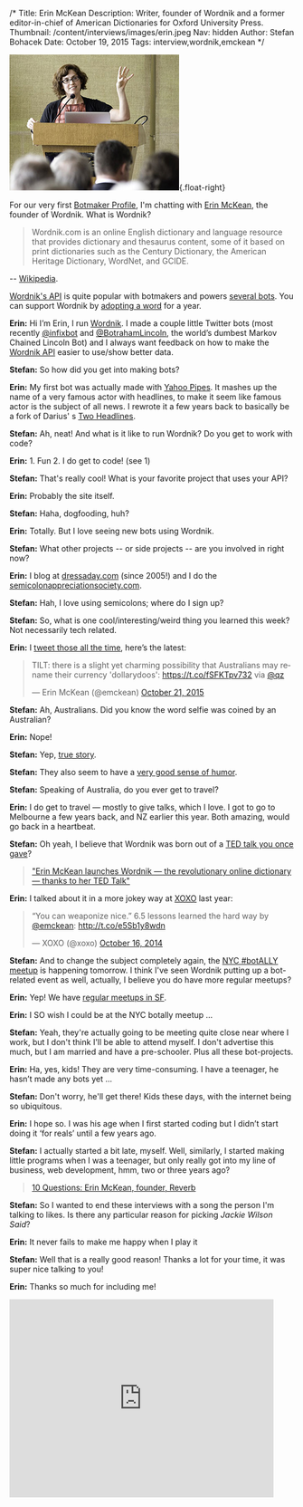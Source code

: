 /*
Title: Erin McKean
Description: Writer, founder of Wordnik and a former editor-in-chief of American Dictionaries for Oxford University Press.
Thumbnail: /content/interviews/images/erin.jpeg
Nav: hidden
Author: Stefan Bohacek
Date: October 19, 2015
Tags: interview,wordnik,emckean
*/

![Erin McKean](/content/interviews/images/erin-photo.jpg){.float-right}

For our very first [Botmaker Profile](/tag/botmaker), I'm chatting with [Erin McKean](https://twitter.com/emckean), the founder of Wordnik. What is Wordnik?

> Wordnik.com is an online English dictionary and language resource that provides dictionary and thesaurus content, some of it based on print dictionaries such as the Century Dictionary, the American Heritage Dictionary, WordNet, and GCIDE.


-- [Wikipedia](https://en.wikipedia.org/wiki/Wordnik). 

[Wordnik's API](http://developer.wordnik.com) is quite popular with botmakers and powers [several bots](/tag/wordnik+active). You can support Wordnik by [adopting a word](https://wordnik.com/adoptaword) for a year.

**Erin:** Hi I’m Erin, I run [Wordnik](https://wordnik.com). I made a couple little Twitter bots (most recently [@infixbot](https://twitter.com/infixbot) and [@BotrahamLincoln](https://twitter.com/BotrahamLincoln), the world’s dumbest Markov Chained Lincoln Bot) and I always want feedback on how to make the [Wordnik API](http://developer.wordnik.com/) easier to use/show better data.

**Stefan:** So how did you get into making bots?

**Erin:** My first bot was actually made with [Yahoo Pipes](https://en.wikipedia.org/wiki/Yahoo!_Pipes). It mashes up the name of a very famous actor with headlines, to make it seem like famous actor is the subject of all news. I rewrote it a few years back to basically be a fork of Darius' s [Two Headlines](/bots/twitterbots/TwoHeadlines).

**Stefan:** Ah, neat! And what is it like to run Wordnik? Do you get to work with code?

**Erin:** 1. Fun 2. I do get to code! (see 1)

**Stefan:** That's really cool! What is your favorite project that uses your API?

**Erin:** Probably the site itself.

**Stefan:** Haha, dogfooding, huh?

**Erin:** Totally. But I love seeing new bots using Wordnik. 

**Stefan:** What other projects -- or side projects -- are you involved in right now?

**Erin:** I blog at [dressaday.com](http://dressaday.com/) (since 2005!) and I do the [semicolonappreciationsociety.com](http://semicolonappreciationsociety.com/).

**Stefan:** Hah, I love using semicolons; where do I sign up?

**Stefan:** So, what is one cool/interesting/weird thing you learned this week? Not necessarily tech related.

**Erin:** I [tweet those all the time](https://twitter.com/emckean/), here’s the latest:

<blockquote class="twitter-tweet" lang="en"><p lang="en" dir="ltr">TILT: there is a slight yet charming possibility that Australians may rename their currency &#39;dollarydoos&#39;: <a href="https://t.co/fSFKTpv732">https://t.co/fSFKTpv732</a> via <a href="https://twitter.com/qz">@qz</a></p>&mdash; Erin McKean (@emckean) <a href="https://twitter.com/emckean/status/656886302999113728">October 21, 2015</a></blockquote>
<script async src="//platform.twitter.com/widgets.js" charset="utf-8"></script>

**Stefan:** Ah, Australians. Did you know the word selfie was coined by an Australian?

**Erin:** Nope!

**Stefan:** Yep, [true story](http://www.abc.net.au/science/articles/2014/08/12/4065062.htm).

**Stefan:** They also seem to have a [very good sense of humor](http://www.onlymelbourne.com.au/statue-charles-la-trobe).

**Stefan:** Speaking of Australia, do you ever get to travel?

**Erin:** I do get to travel — mostly to give talks, which I love. I got to go to Melbourne a few years back, and NZ earlier this year. Both amazing, would go back in a heartbeat.

**Stefan:** Oh yeah, I believe that Wordnik was born out of a [TED talk you once gave](http://www.ted.com/talks/erin_mckean_redefines_the_dictionary)?

> ["Erin McKean launches Wordnik — the revolutionary online dictionary — thanks to her TED Talk"](http://blog.ted.com/erin_mckean_lau/)

**Erin:** I talked about it in a more jokey way at [XOXO](http://2015.xoxofest.com/) last year:

<blockquote class="twitter-tweet" lang="en"><p lang="en" dir="ltr">“You can weaponize nice.” 6.5 lessons learned the hard way by <a href="https://twitter.com/emckean">@emckean</a>: <a href="http://t.co/e5Sb1y8wdn">http://t.co/e5Sb1y8wdn</a></p>&mdash; XOXO (@xoxo) <a href="https://twitter.com/xoxo/status/522797308606296067">October 16, 2014</a></blockquote>
<script async src="//platform.twitter.com/widgets.js" charset="utf-8"></script>

**Stefan:** And to change the subject completely again, the [NYC #botALLY meetup](/events/#nyc-botally-meetup) is happening tomorrow. I think I've seen Wordnik putting up a bot-related event as well, actually, I believe you do have more regular meetups?

**Erin:** Yep! We have [regular meetups in SF](http://www.meetup.com/Bay-Area-Wordnik-Meetup/).

**Erin:** I SO wish I could be at the NYC botally meetup ...

**Stefan:** Yeah, they're actually going to be meeting quite close near where I work, but I don't think I'll be able to attend myself. I don't advertise this much, but I am married and have a pre-schooler. Plus all these bot-projects.

**Erin:** Ha, yes, kids! They are very time-consuming. I have a teenager, he hasn’t made any bots yet ...

**Stefan:** Don't worry, he'll get there! Kids these days, with the internet being so ubiquitous.

**Erin:** I hope so. I was his age when I first started coding but I didn’t start doing it ‘for reals’ until a few years ago.

**Stefan:** I actually started a bit late, myself. Well, similarly, I started making little programs when I was a teenager, but only really got into my line of business, web development, hmm, two or three years ago?

> [10 Questions: Erin McKean, founder, Reverb](http://fortune.com/2014/05/13/10-questions-erin-mckean-founder-reverb/)

**Stefan:** So I wanted to end these interviews with a song the person I'm talking to likes. Is there any particular reason for picking *Jackie Wilson Said*?

**Erin:** It never fails to make me happy when I play it

**Stefan:** Well that is a really good reason! Thanks a lot for your time, it was super nice talking to you!

**Erin:** Thanks so much for including me!


<iframe width="467" height="350" src="https://www.youtube.com/embed/di57fUUSYm8" frameborder="0" allowfullscreen></iframe>




